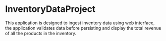 # InventoryDataProject
This application is designed to ingest inventory data using web interface, the application validates data before persisting and display the total revenue of all the products in the inventory.
